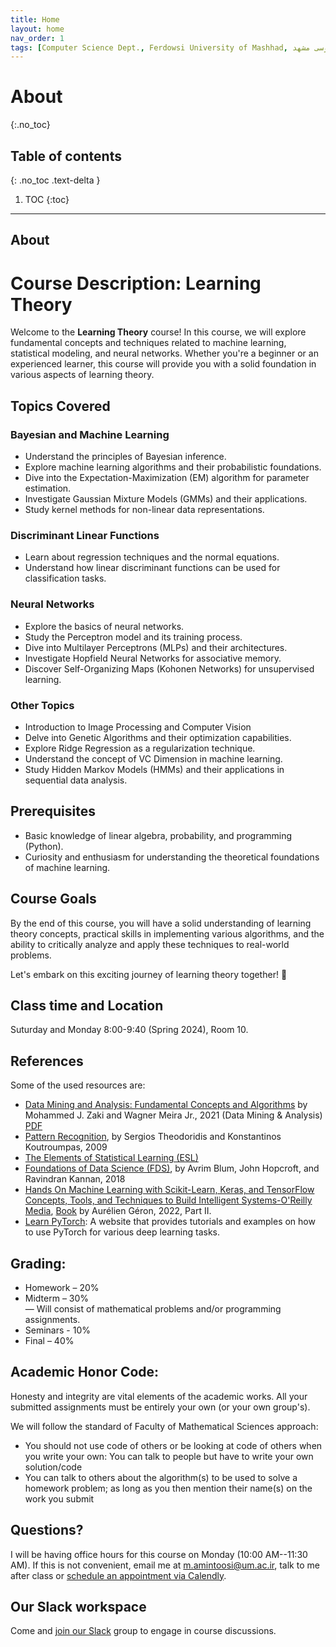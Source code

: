 ```yaml
---
title: Home
layout: home
nav_order: 1
tags: [Computer Science Dept., Ferdowsi University of Mashhad, علوم کامپیوتر دانشگاه فردوسی مشهد]
---
```


# About
{:.no_toc}

## Table of contents
{: .no_toc .text-delta }

1. TOC
{:toc}

---

## About

# Course Description: Learning Theory

Welcome to the **Learning Theory** course! In this course, we will explore fundamental concepts and techniques related to machine learning, statistical modeling, and neural networks. Whether you're a beginner or an experienced learner, this course will provide you with a solid foundation in various aspects of learning theory.

## Topics Covered

### Bayesian and Machine Learning

- Understand the principles of Bayesian inference.
- Explore machine learning algorithms and their probabilistic foundations.
- Dive into the Expectation-Maximization (EM) algorithm for parameter estimation.
- Investigate Gaussian Mixture Models (GMMs) and their applications.
- Study kernel methods for non-linear data representations.

### Discriminant Linear Functions

- Learn about regression techniques and the normal equations.
- Understand how linear discriminant functions can be used for classification tasks.

### Neural Networks

- Explore the basics of neural networks.
- Study the Perceptron model and its training process.
- Dive into Multilayer Perceptrons (MLPs) and their architectures.
- Investigate Hopfield Neural Networks for associative memory.
- Discover Self-Organizing Maps (Kohonen Networks) for unsupervised learning.

### Other Topics

- Introduction to Image Processing and Computer Vision
- Delve into Genetic Algorithms and their optimization capabilities.
- Explore Ridge Regression as a regularization technique.
- Understand the concept of VC Dimension in machine learning.
- Study Hidden Markov Models (HMMs) and their applications in sequential data analysis.

## Prerequisites

- Basic knowledge of linear algebra, probability, and programming (Python).
- Curiosity and enthusiasm for understanding the theoretical foundations of machine learning.

## Course Goals

By the end of this course, you will have a solid understanding of learning theory concepts, practical skills in implementing various algorithms, and the ability to critically analyze and apply these techniques to real-world problems.

Let's embark on this exciting journey of learning theory together! 🌟


## Class time and Location

Suturday and Monday 8:00-9:40 (Spring 2024), Room 10.

## References

Some of the used resources are:

- [Data Mining and Analysis: Fundamental Concepts and Algorithms](https://dataminingbook.info/) by Mohammed J. Zaki and Wagner Meira Jr., 2021 (Data Mining & Analysis) [PDF](https://fumdrive.um.ac.ir/index.php/f/4160875)
- [Pattern Recognition](https://darmanto.akakom.ac.id/pengenalanpola/Pattern%20Recognition%204th%20Ed.%20(2009).pdf), by Sergios Theodoridis  and Konstantinos Koutroumpas, 2009
- [The Elements of Statistical Learning (ESL)](https://fumdrive.um.ac.ir/index.php/s/FH8nB4SwGkJrMeQ)
- [Foundations of Data Science (FDS)](https://www.cs.cornell.edu/jeh/book.pdf), by Avrim Blum, John Hopcroft, and Ravindran Kannan, 2018
- [Hands On Machine Learning with Scikit-Learn, Keras, and TensorFlow Concepts, Tools, and Techniques to Build Intelligent Systems-O'Reilly Media](https://www.oreilly.com/library/view/hands-on-machine-learning/9781492032632/), [Book](https://cloudflare-ipfs.com/ipfs/bafykbzaceae4tae6nlan27vd2g2df7mtkp7ikzs4bhywu4c7awmy6fhj2fk4w?filename=Aur%C3%A9lien%20G%C3%A9ron%20-%20Hands-On%20Machine%20Learning%20with%20Scikit-Learn%2C%20Keras%2C%20and%20TensorFlow_%20Concepts%2C%20Tools%2C%20and%20Techniques%20to%20Build%20Intelligent%20Systems-O%27Reilly%20Media%20%282022%29.pdf) by Aurélien Géron, 2022, Part II.
- [Learn PyTorch](https://www.learnpytorch.io/): A website that provides tutorials and examples on how to use PyTorch for various deep learning tasks.

## Grading:
* Homework – 20% <br>
* Midterm – 30% <br>
— Will consist of mathematical problems and/or programming assignments.
* Seminars - 10%
* Final – 40%

## Academic Honor Code:
Honesty and integrity are vital elements of the academic works. All your submitted assignments must be entirely your own (or your own group's).

We will follow the standard of Faculty of Mathematical Sciences approach: 
* You should not use code of others or be looking at code of others when you write your own: You can talk to people but have to write your own solution/code
*  You can talk to others about the algorithm(s) to be used to solve a homework problem; as long as you then mention their name(s) on the work you submit

## Questions?
I will be having office hours for this course on Monday (10:00 AM--11:30 AM). If this is not convenient, email me at m.amintoosi@um.ac.ir, talk to me after class or [schedule an appointment via Calendly](https://calendly.com/m-amintoosi/30min).

## Our Slack workspace
Come and [join our Slack](https://join.slack.com/t/fum-cs/shared_invite/zt-1zntzuw2t-JOWbsyQdGASNz~40AhWy_Q) group to engage in course discussions.
